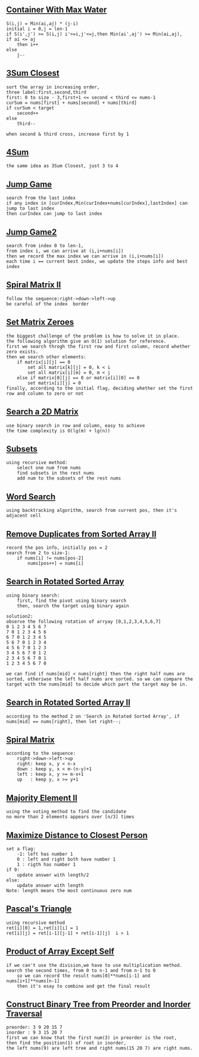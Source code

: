 ## [Container With Max Water](CWMW.cpp)
	S(i,j) = Min(ai,aj) * (j-i)  
	initial i = 0,j = len-1  
	if S(i',j') >= S(i,j) i'>=i,j'<=j,then Min(ai',aj') >= Min(ai,aj),    
	if ai <= aj
		then i++
   	else
   		j--

## [3Sum Closest](3SC.cpp)
	sort the array in increasing order,  
	three label:first,second,third
	first: 0 to size - 3,first+1 <= second < third <= nums-1  
	curSum = nums[first] + nums[second] + nums[third]  
	if curSum < target
		second++
	else
		third--
	
	when second & third cross, increase first by 1
	
## [4Sum](4Sum.cpp)
	the same idea as 3Sum Closest, just 3 to 4  

## [Jump Game](JG.cpp)
	search from the last index
	if any index in [curIndex,Min(curIndex+nums[curIndex],lastIndex] can jump to last index  
	then curIndex can jump to last index
	
## [Jump Game2](JG2.cpp)
	search from index 0 to len-1,
	from index i, we can arrive at (i,i+nums[i]) 
	then we record the max index we can arrive in (i,i+nums[i])
	each time i == current best index, we update the steps info and best index
	
## [Spiral Matrix II](SM2.cpp)
	follow the sequence:right->down->left->up
	be careful of the index  border
	
## [Set Matrix Zeroes](SMZ.cpp)
	the biggest challenge of the problem is how to solve it in place.  
	the following algorithm give an O(1) solution for reference.  
	first we search throgh the first row and first column, record whether zero exists.  
	then we search other elements:
		if matrix[i][j] == 0
			set all matrix[k][j] = 0, k < i
			set all matrix[i][m] = 0, m < j
		else if matrix[0][j] == 0 or matrix[i][0] == 0
			set matrix[i][j] = 0
	finally, according to the initial flag, deciding whether set the first row and column to zero or not
	
## [Search a 2D Matrix](S2DM.cpp)
	use binary search in row and column, easy to achieve
	the time complexity is O(lg(m) + lg(n))
	
## [Subsets](SUBSET.cpp)
	using recursive method:
		select one num from nums
		find subsets in the rest nums
		add num to the subsets of the rest nums
	
## [Word Search](WS.cpp)
	using backtracking algorithm, search from current pos, then it's adjacent cell

## [Remove Duplicates from Sorted Array II](RDSA2.cpp)
	record the pos info, initially pos = 2
	search from 2 to size-1:
		if nums[i] != nums[pos-2]
			nums[pos++] = nums[i]
			
## [Search in Rotated Sorted Array](SRSA.cpp)
	using binary search:
		first, find the pivot using binary search 
		then, search the target using binary again
		
	solution2:  
	observe the following rotation of arryay [0,1,2,3,4,5,6,7]
	0 1 2 3 4 5 6 7
	7 0 1 2 3 4 5 6
	6 7 0 1 2 3 4 5
	5 6 7 0 1 2 3 4 
	4 5 6 7 0 1 2 3 
	3 4 5 6 7 0 1 2
	2 3 4 5 6 7 0 1
	1 2 3 4 5 6 7 0
	
	we can find if nums[mid] < nums[right] then the right half nums are sorted, otheriwse the left half nums are sorted. so we can compare the target with the nums[mid] to decide which part the target may be in.
	
## [Search in Rotated Sorted Array II](SRSA2.cpp)
	according to the method 2 on 'Search in Rotated Sorted Array', if nums[mid] == nums[right], then let right--;
	
## [Spiral Matrix](SM.cpp)
	according to the sequence:
		right->down->left->up
		right: keep x, y < n-x
		down : keep y, x < m-(n-y)+1
		left : keep x, y >= m-x+1
		up   : keep y, x >= y+1

## [Majority Element II](ME2.cpp)
	using the voting method to find the candidate
	no more than 2 elements appears over [n/3] times 
	
## [Maximize Distance to Closest Person](MDCP.cpp)
	set a flag:
		-1: left has number 1
		0 : left and right both have number 1
		1 : rigth has number 1
	if 0:
		update answer with length/2
	else:
		update answer with length
	Note: length means the most continuous zero num
		
## [Pascal's Triangle](PT.cpp)
	using recursive method
	ret[i][0] = 1,ret[i][i] = 1
	ret[i][j] = ret[i-1][j-1] + ret[i-1][j]  i > 1
	
## [Product of Array Except Self](PAES.cpp)
	if we can't use the division,we have to use multiplication method.
	search the second times, from 0 to n-1 and from n-1 to 0
		so we can record the result nums[0]**nums[i-1] and nums[i+1]**nums[n-1] 
		then it's esay to combine and get the final result

## [Construct Binary Tree from Preorder and Inorder Traversal](CBTPIT.cpp)  
	preorder: 3 9 20 15 7
	inorder : 9 3 15 20 7
	first we can know that the first num(3) in preorder is the root,  
	then find the position(1) of root in inorder,  
	the left nums(9) are left tree and right nums(15 20 7) are right nums.	  
	

		